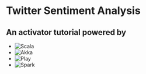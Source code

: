 # Twitter Sentiment Analysis
## An activator tutorial powered by

 - ![Scala](/images/header-logo-scala.svg)
 - ![Akka](/images/header-logo-akka.svg)
 - ![Play](/images/header-logo-play.svg)
 - ![Spark](/images/header-logo-spark.svg)
